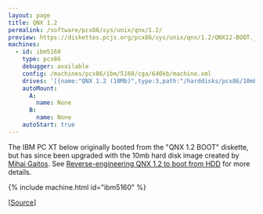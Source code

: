 ```yaml
---
layout: page
title: QNX 1.2
permalink: /software/pcx86/sys/unix/qnx/1.2/
preview: https://diskettes.pcjs.org/pcx86/sys/unix/qnx/1.2/QNX12-BOOT.jpg
machines:
  - id: ibm5160
    type: pcx86
    debugger: available
    config: /machines/pcx86/ibm/5160/cga/640kb/machine.xml
    drives: '[{name:"QNX 1.2 (10Mb)",type:3,path:"/harddisks/pcx86/10mb/QNX12.json"}]'
    autoMount:
      A:
        name: None
      B:
        name: None
    autoStart: true
---
```


The IBM PC XT below originally booted from the "QNX 1.2 BOOT" diskette, but has since been upgraded with the
10mb hard disk image created by [Mihai Gaitos](https://hawk.ro/qnx12_pcjs/).
See [Reverse-engineering QNX 1.2 to boot from HDD](https://virtuallyfun.com/wordpress/2021/02/13/reverse-engineering-qnx-1-2-to-boot-from-hdd/)
for more details.

{% include machine.html id="ibm5160" %}

[[Source](https://virtuallyfun.com/wordpress/2020/10/05/qnx-1-1-demo-disk/)]
